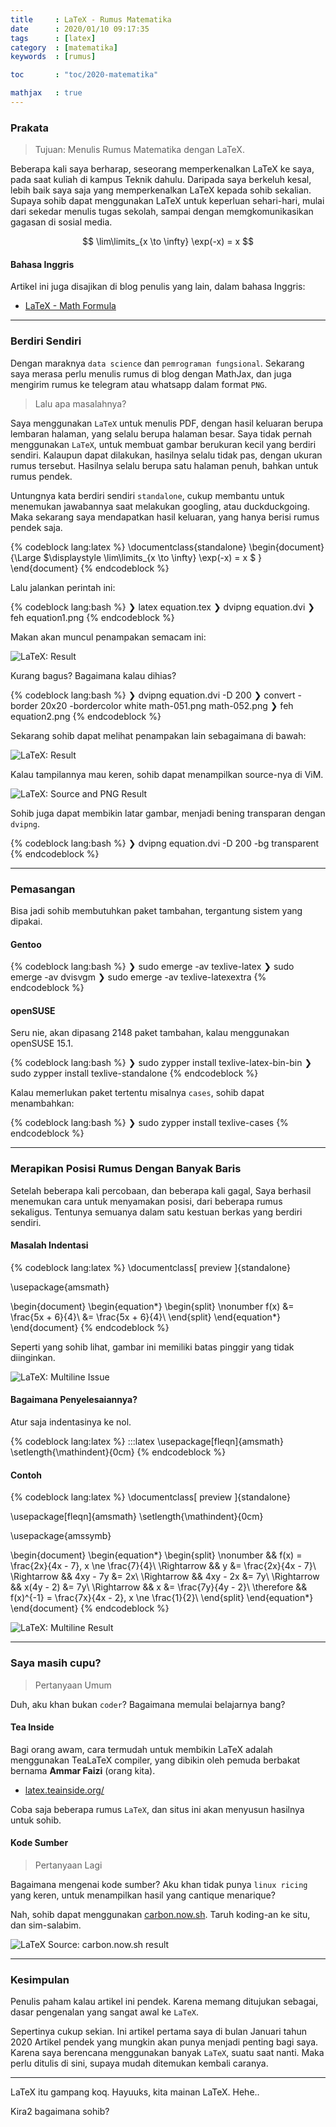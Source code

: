 ```yaml
---
title     : LaTeX - Rumus Matematika
date      : 2020/01/10 09:17:35
tags      : [latex]
category  : [matematika]
keywords  : [rumus]

toc       : "toc/2020-matematika"

mathjax   : true
---
```


### Prakata

> Tujuan: Menulis Rumus Matematika dengan LaTeX.

Beberapa kali saya berharap, seseorang memperkenalkan LaTeX ke saya,
pada saat kuliah di kampus Teknik dahulu.
Daripada saya berkeluh kesal,
lebih baik saya saja yang memperkenalkan LaTeX kepada sohib sekalian.
Supaya sohib dapat menggunakan LaTeX untuk keperluan sehari-hari,
mulai dari sekedar menulis tugas sekolah,
sampai dengan memgkomunikasikan gagasan di sosial media.

$$ \lim\limits_{x \to \infty} \exp(-x) = x $$

#### Bahasa Inggris

Artikel ini juga disajikan di blog penulis yang lain,
dalam bahasa Inggris:

* [LaTeX - Math Formula][english-version]

-- -- --

### Berdiri Sendiri

Dengan maraknya `data science` dan `pemrograman fungsional`.
Sekarang saya merasa perlu menulis rumus di blog dengan MathJax,
dan juga mengirim rumus ke telegram atau whatsapp dalam format `PNG`.

> Lalu apa masalahnya?

Saya menggunakan `LaTeX` untuk menulis PDF,
dengan hasil keluaran berupa lembaran halaman,
yang selalu berupa halaman besar.
Saya tidak pernah menggunakan `LaTeX`,
untuk membuat gambar berukuran kecil yang berdiri sendiri.
Kalaupun dapat dilakukan, hasilnya selalu tidak pas,
dengan ukuran rumus tersebut.
Hasilnya selalu berupa satu halaman penuh, bahkan untuk rumus pendek.

Untungnya kata berdiri sendiri `standalone`,
cukup membantu untuk menemukan jawabannya saat melakukan googling,
atau duckduckgoing.
Maka sekarang saya mendapatkan hasil keluaran,
yang hanya berisi rumus pendek saja.

{% codeblock lang:latex %}
\documentclass{standalone}
\begin{document}
  {\Large
    $\displaystyle
      \lim\limits_{x \to \infty} \exp(-x) = x
    $
  }
\end{document}
{% endcodeblock %}

Lalu jalankan perintah ini:

{% codeblock lang:bash %}
❯ latex equation.tex
❯ dvipng equation.dvi
❯ feh equation1.png
{% endcodeblock %}

Makan akan muncul penampakan semacam ini:

![LaTeX: Result][image-latex-01]

Kurang bagus?
Bagaimana kalau dihias?

{% codeblock lang:bash %}
❯ dvipng equation.dvi -D 200
❯ convert -border 20x20 -bordercolor white math-051.png math-052.png
❯ feh equation2.png
{% endcodeblock %}

Sekarang sohib dapat melihat penampakan lain sebagaimana di bawah:

![LaTeX: Result][image-latex-02]

Kalau tampilannya mau keren,
sohib dapat menampilkan source-nya di ViM.

![LaTeX: Source and PNG Result][image-ss-vim]

Sohib juga dapat membikin latar gambar,
menjadi bening transparan dengan `dvipng`.

{% codeblock lang:bash %}
❯ dvipng equation.dvi -D 200 -bg transparent
{% endcodeblock %}


-- -- --

### Pemasangan

Bisa jadi sohib membutuhkan paket tambahan,
tergantung sistem yang dipakai.

#### Gentoo

{% codeblock lang:bash %}
❯ sudo emerge -av texlive-latex
❯ sudo emerge -av dvisvgm
❯ sudo emerge -av texlive-latexextra
{% endcodeblock %}

#### openSUSE

Seru nie, akan dipasang 2148 paket tambahan,
kalau menggunakan openSUSE 15.1.

{% codeblock lang:bash %}
❯ sudo zypper install texlive-latex-bin-bin
❯ sudo zypper install texlive-standalone
{% endcodeblock %}

Kalau memerlukan paket tertentu misalnya `cases`,
sohib dapat menambahkan:

{% codeblock lang:bash %}
❯ sudo zypper install texlive-cases
{% endcodeblock %}

-- -- --

### Merapikan Posisi Rumus Dengan Banyak Baris

Setelah beberapa kali percobaan, dan beberapa kali gagal,
Saya berhasil menemukan cara untuk menyamakan posisi,
dari beberapa rumus sekaligus.
Tentunya semuanya dalam satu kestuan berkas yang berdiri sendiri.

#### Masalah Indentasi

{% codeblock lang:latex %}
\documentclass[
  preview
]{standalone}

\usepackage{amsmath}

\begin{document}
\begin{equation*}
\begin{split}
\nonumber 
f(x) &= \frac{5x + 6}{4}\\
     &= \frac{5x + 6}{4}\\
\end{split}
\end{equation*}
\end{document}
{% endcodeblock %}

Seperti yang sohib lihat,
gambar ini memiliki batas pinggir yang tidak diinginkan.

![LaTeX: Multiline Issue][image-latex-03]

#### Bagaimana Penyelesaiannya?

Atur saja indentasinya ke nol.

{% codeblock lang:latex %}
:::latex
\usepackage[fleqn]{amsmath}
\setlength{\mathindent}{0cm}
{% endcodeblock %}

#### Contoh

{% codeblock lang:latex %}
\documentclass[
  preview
]{standalone}

\usepackage[fleqn]{amsmath}
\setlength{\mathindent}{0cm}

\usepackage{amssymb}

\begin{document}
\begin{equation*}
\begin{split}
\nonumber 
      && f(x) = \frac{2x}{4x - 7},
          x \ne \frac{7}{4}\\
\Rightarrow &&         y &= \frac{2x}{4x - 7}\\
\Rightarrow &&  4xy - 7y &= 2x\\
\Rightarrow &&  4xy - 2x &= 7y\\
\Rightarrow && x(4y - 2) &= 7y\\
\Rightarrow &&         x &= \frac{7y}{4y - 2}\\
\therefore
 && f(x)^{-1} = \frac{7x}{4x - 2},
          x \ne \frac{1}{2}\\
\end{split}
\end{equation*}
\end{document}
{% endcodeblock %}

![LaTeX: Multiline Result][image-latex-04]

- -- --

### Saya masih cupu?

> Pertanyaan Umum

Duh, aku khan bukan `coder`?
Bagaimana memulai belajarnya bang?

#### Tea Inside

Bagi orang awam,
cara termudah untuk membikin LaTeX adalah menggunakan TeaLaTeX compiler,
yang dibikin oleh pemuda berbakat bernama **Ammar Faizi** (orang kita).

* [latex.teainside.org/](https://latex.teainside.org/)

Coba saja beberapa rumus `LaTeX`,
dan situs ini akan menyusun hasilnya untuk sohib.

#### Kode Sumber

> Pertanyaan Lagi

Bagaimana mengenai kode sumber?
Aku khan tidak punya `linux ricing` yang keren,
untuk menampilkan hasil yang cantique menarique?

Nah, sohib dapat menggunakan [carbon.now.sh](https://carbon.now.sh/).
Taruh koding-an ke situ, dan sim-salabim.

![LaTeX Source: carbon.now.sh result][image-carbon]

-- -- --

### Kesimpulan

Penulis paham kalau artikel ini pendek.
Karena memang ditujukan sebagai,
dasar pengenalan yang sangat awal ke `LaTeX`.

Sepertinya cukup sekian.
Ini artikel pertama saya di bulan Januari tahun 2020
Artikel pendek yang mungkin akan punya menjadi penting bagi saya.
Karena saya berencana menggunakan banyak `LaTeX`, suatu saat nanti.
Maka perlu ditulis di sini, supaya mudah ditemukan kembali caranya.

-- -- --

LaTeX itu gampang koq.
Hayuuks, kita mainan LaTeX. Hehe..

Kira2 bagaimana sohib?

[//]: <> ( -- -- -- links below -- -- -- )

[english-version]:  https://epsi.bitbucket.io/2020/01/10/latex-math-formula/

[image-latex-01]:   /posts/matematika/2020/01/latex-limit-01.png
[image-latex-02]:   /posts/matematika/2020/01/latex-limit-02.png
[image-latex-03]:   /posts/matematika/2020/01/multiline-03.png
[image-latex-04]:   /posts/matematika/2020/01/multiline-04.png
[image-ss-vim]:     /posts/matematika/2020/01/vim-latex-formula.png
[image-carbon]:     /posts/matematika/2020/01/carbon-latex.png
